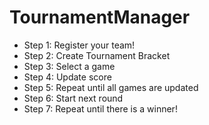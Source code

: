# TournamentManager
- Step 1: Register your team!
- Step 2: Create Tournament Bracket
- Step 3: Select a game
- Step 4: Update score
- Step 5: Repeat until all games are updated
- Step 6: Start next round
- Step 7: Repeat until there is a winner!
